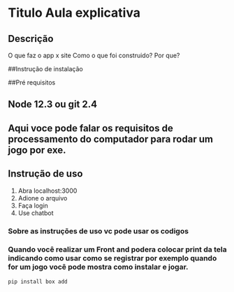 # Titulo Aula explicativa

## Descrição
O que faz o app x site 
Como o que foi construido? 
Por que? 

##Instrução de instalação



##Pré requisitos
## Node 12.3 ou git 2.4
## Aqui voce pode falar os requisitos de processamento do computador para rodar um jogo por exe.


## Instrução de uso

1. Abra localhost:3000
2. Adione o arquivo
3. Faça login
4. Use chatbot

### Sobre as instruções de uso vc pode usar os codigos
### Quando você realizar um Front and podera colocar print da tela indicando como usar como se registrar por exemplo quando for um jogo você pode mostra como instalar e jogar.

```bash
pip install box add
````



